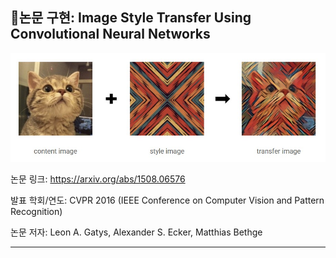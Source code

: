 ## 🧠논문 구현: Image Style Transfer Using Convolutional Neural Networks

![result](../assets/result.jpg)  

논문 링크: https://arxiv.org/abs/1508.06576

발표 학회/연도: CVPR 2016 (IEEE Conference on Computer Vision and Pattern Recognition)

논문 저자: Leon A. Gatys, Alexander S. Ecker, Matthias Bethge

----------
